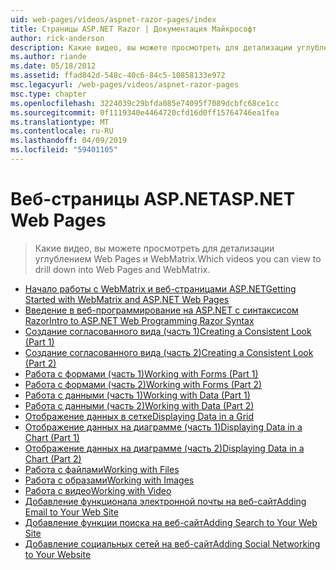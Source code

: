 ```yaml
---
uid: web-pages/videos/aspnet-razor-pages/index
title: Страницы ASP.NET Razor | Документация Майкрософт
author: rick-anderson
description: Какие видео, вы можете просмотреть для детализации углублением Web Pages и WebMatrix.
ms.author: riande
ms.date: 05/18/2012
ms.assetid: ffad842d-548c-40c6-84c5-10858133e972
msc.legacyurl: /web-pages/videos/aspnet-razor-pages
msc.type: chapter
ms.openlocfilehash: 3224039c29bfda085e74095f7089dcbfc68ce1cc
ms.sourcegitcommit: 0f1119340e4464720cfd16d0ff15764746ea1fea
ms.translationtype: MT
ms.contentlocale: ru-RU
ms.lasthandoff: 04/09/2019
ms.locfileid: "59401105"
---
```

# <a name="aspnet-web-pages"></a><span data-ttu-id="a675e-103">Веб-страницы ASP.NET</span><span class="sxs-lookup"><span data-stu-id="a675e-103">ASP.NET Web Pages</span></span>

> <span data-ttu-id="a675e-104">Какие видео, вы можете просмотреть для детализации углублением Web Pages и WebMatrix.</span><span class="sxs-lookup"><span data-stu-id="a675e-104">Which videos you can view to drill down into Web Pages and WebMatrix.</span></span>


- [<span data-ttu-id="a675e-105">Начало работы с WebMatrix и веб-страницами ASP.NET</span><span class="sxs-lookup"><span data-stu-id="a675e-105">Getting Started with WebMatrix and ASP.NET Web Pages</span></span>](getting-started-with-webmatrix-and-aspnet-web-pages.md)
- [<span data-ttu-id="a675e-106">Введение в веб-программирование на ASP.NET с синтаксисом Razor</span><span class="sxs-lookup"><span data-stu-id="a675e-106">Intro to ASP.NET Web Programming Razor Syntax</span></span>](introduction-to-aspnet-web-programming-using-the-razor-syntax.md)
- [<span data-ttu-id="a675e-107">Создание согласованного вида (часть 1)</span><span class="sxs-lookup"><span data-stu-id="a675e-107">Creating a Consistent Look (Part 1)</span></span>](creating-a-consistent-look-part-1.md)
- [<span data-ttu-id="a675e-108">Создание согласованного вида (часть 2)</span><span class="sxs-lookup"><span data-stu-id="a675e-108">Creating a Consistent Look (Part 2)</span></span>](creating-a-consistent-look-part-2.md)
- [<span data-ttu-id="a675e-109">Работа с формами (часть 1)</span><span class="sxs-lookup"><span data-stu-id="a675e-109">Working with Forms (Part 1)</span></span>](working-with-forms-part-1.md)
- [<span data-ttu-id="a675e-110">Работа с формами (часть 2)</span><span class="sxs-lookup"><span data-stu-id="a675e-110">Working with Forms (Part 2)</span></span>](working-with-forms-part-2.md)
- [<span data-ttu-id="a675e-111">Работа с данными (часть 1)</span><span class="sxs-lookup"><span data-stu-id="a675e-111">Working with Data (Part 1)</span></span>](working-with-data-part-1.md)
- [<span data-ttu-id="a675e-112">Работа с данными (часть 2)</span><span class="sxs-lookup"><span data-stu-id="a675e-112">Working with Data (Part 2)</span></span>](working-with-data-part-2.md)
- [<span data-ttu-id="a675e-113">Отображение данных в сетке</span><span class="sxs-lookup"><span data-stu-id="a675e-113">Displaying Data in a Grid</span></span>](displaying-data-in-a-grid.md)
- [<span data-ttu-id="a675e-114">Отображение данных на диаграмме (часть 1)</span><span class="sxs-lookup"><span data-stu-id="a675e-114">Displaying Data in a Chart (Part 1)</span></span>](displaying-data-in-a-chart-part-1.md)
- [<span data-ttu-id="a675e-115">Отображение данных на диаграмме (часть 2)</span><span class="sxs-lookup"><span data-stu-id="a675e-115">Displaying Data in a Chart (Part 2)</span></span>](displaying-data-in-a-chart-part-2.md)
- [<span data-ttu-id="a675e-116">Работа с файлами</span><span class="sxs-lookup"><span data-stu-id="a675e-116">Working with Files</span></span>](working-with-files.md)
- [<span data-ttu-id="a675e-117">Работа с образами</span><span class="sxs-lookup"><span data-stu-id="a675e-117">Working with Images</span></span>](working-with-images.md)
- [<span data-ttu-id="a675e-118">Работа с видео</span><span class="sxs-lookup"><span data-stu-id="a675e-118">Working with Video</span></span>](working-with-video.md)
- [<span data-ttu-id="a675e-119">Добавление функционала электронной почты на веб-сайт</span><span class="sxs-lookup"><span data-stu-id="a675e-119">Adding Email to Your Web Site</span></span>](adding-email-to-your-web-site.md)
- [<span data-ttu-id="a675e-120">Добавление функции поиска на веб-сайт</span><span class="sxs-lookup"><span data-stu-id="a675e-120">Adding Search to Your Web Site</span></span>](adding-search-to-your-web-site.md)
- [<span data-ttu-id="a675e-121">Добавление социальных сетей на веб-сайт</span><span class="sxs-lookup"><span data-stu-id="a675e-121">Adding Social Networking to Your Website</span></span>](adding-social-networking-to-your-website.md)
